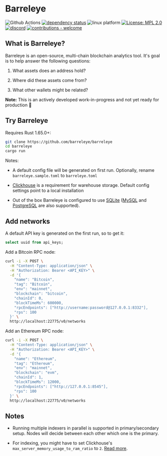 # Barreleye

![Github Actions](https://github.com/barreleye/barreleye/workflows/tests/badge.svg)
[![dependency status](https://deps.rs/repo/github/barreleye/barreleye/status.svg)](https://deps.rs/repo/github/barreleye/barreleye)
![linux platform](https://img.shields.io/badge/Platform-Linux%2C%20macOS%2C%20ARM-green.svg?style=flat)
[![License: MPL 2.0](https://img.shields.io/badge/License-MPL_2.0-brightgreen.svg)](/LICENSE)
[![discord](https://img.shields.io/discord/1026664296861679646?label=discord&logo=discord&color=0abd59)](https://discord.gg/VX8PdWSwNZ)
[![contributions - welcome](https://img.shields.io/badge/contributions-welcome-blue)](/CONTRIBUTING.md "Go to contributions doc")

## What is Barreleye?

Barreleye is an open-source, multi-chain blockchain analytics tool. It's goal is to help answer the following questions:

1. What assets does an address hold?

2. Where did these assets come from?

3. What other wallets might be related?

**Note:** This is an actively developed work-in-progress and not yet ready for production 🚧

## Try Barreleye

Requires Rust 1.65.0+:

```bash
git clone https://github.com/barreleye/barreleye
cd barreleye
cargo run
```

Notes:

- A default config file will be generated on first run. Optionally, rename `barreleye.sample.toml` to `barreleye.toml`

- [Clickhouse](https://github.com/ClickHouse/ClickHouse) is a requirement for warehouse storage. Default config settings point to a local installation

- Out of the box Barreleye is configured to use [SQLite](https://www.sqlite.org/) ([MySQL](https://www.mysql.com/) and [PostgreSQL](https://www.postgresql.org/) are also supported).

## Add networks

A default API key is generated on the first run, so to get it:

```sql
select uuid from api_keys;
```

Add a Bitcoin RPC node:

```bash
curl -i -X POST \
  -H "Content-Type: application/json" \
  -H "Authorization: Bearer <API_KEY>" \
  -d '{
    "name": "Bitcoin",
    "tag": "Bitcoin",
    "env": "mainnet",
    "blockchain": "bitcoin",
    "chainId": 0,
    "blockTimeMs": 600000,
    "rpcEndpoints": ["http://username:password@127.0.0.1:8332"],
    "rps": 100
  }' \
  http://localhost:22775/v0/networks
```

Add an Ethereum RPC node:

```bash
curl -i -X POST \
  -H "Content-Type: application/json" \
  -H "Authorization: Bearer <API_KEY>" \
  -d '{
    "name": "Ethereum",
    "tag": "Ethereum",
    "env": "mainnet",
    "blockchain": "evm",
    "chainId": 1,
    "blockTimeMs": 12000,
    "rpcEndpoints": ["http://127.0.0.1:8545"],
    "rps": 100
  }' \
  http://localhost:22775/v0/networks
```

## Notes

- Running multiple indexers in parallel is supported in primary/secondary setup. Nodes will decide between each other which one is the primary.

- For indexing, you might have to set Clickhouse's `max_server_memory_usage_to_ram_ratio` to `2`. [Read more](https://github.com/ClickHouse/ClickHouse/issues/17631).
